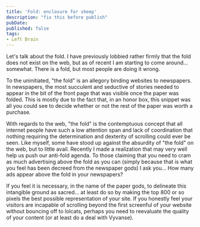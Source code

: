 ```yaml
---
title: 'Fold: enclosure for sheep'
description: "fix this before publish"
pubDate: 
published: false
tags:
- Left Brain
---
```


Let's talk about the fold. I have previously lobbied rather firmly that the fold does not exist on the web, but as of recent I am starting to come around... somewhat. There is a fold, but most people are doing it wrong.

To the uninitiated, "the fold" is an allegory binding websites to newspapers. In newspapers, the most succulent and seductive of stories needed to appear in the bit of the front page that was visible once the paper was folded. This is mostly due to the fact that, in an honor box, this snippet was all you could see to decide whether or not the rest of the paper was worth a purchase.

With regards to the web, "the fold" is the contemptuous concept that all internet people have such a low attention span and lack of coordination that nothing requiring the determination and dexterity of scrolling could ever be seen. Like myself, some have stood up against the absurdity of "the fold" on the web, but to little avail. Recently I made a realization that may very well help us push our anti-fold agenda.
To those claiming that you need to cram as much advertising above the fold as you can (simply because that is what you feel has been decreed from the newspaper gods) I ask you... How many ads appear above the fold in your newspapers?

If you feel it is necessary, in the name of the paper gods, to delineate this intangible ground as sacred... at least do so by making the top 800 or so pixels the best possible representation of your site. If you honestly feel your visitors are incapable of scrolling beyond the first screenful of your website without bouncing off to lolcats, perhaps you need to reevaluate the quality of your content (or at least do a deal with Vyvanse).
